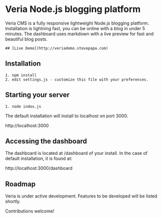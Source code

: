 Veria Node.js blogging platform
=====

Veria CMS is a fully responsive lightweight Node.js blogging platform.
Installation is lightning fast, you can be online with a blog in under 5 minutes.
The dashboard uses markdown with a live preview for fast and beautiful blog posts.

    ## [Live Demo](http://veriademo.stevepapa.com)


Installation
------------

    1. npm install
    2. edit settings.js - customize this file with your preferences.


Starting your server
--------------------

    1. node index.js


The default installation will install to localhost on port 3000.

http://localhost:3000


Accessing the dashboard
-----------------------

The dashboard is located at /dashboard of your install. In the case of default installation, it is found at:

http://localhost:3000/dashboard



Roadmap
-------
Veria is under active development.
Features to be developed will be listed shortly.

Contributions welcome!
